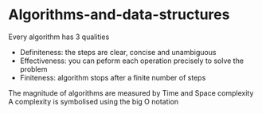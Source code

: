 # Algorithms-and-data-structures

Every algorithm has 3 qualities
- Definiteness: the steps are clear, concise and unambiguous
- Effectiveness: you can peform each operation precisely to solve the problem
- Finiteness: algorithm stops after a finite number of steps

The magnitude of algorithms are measured by Time and Space complexity
A complexity is symbolised using the big O notation
